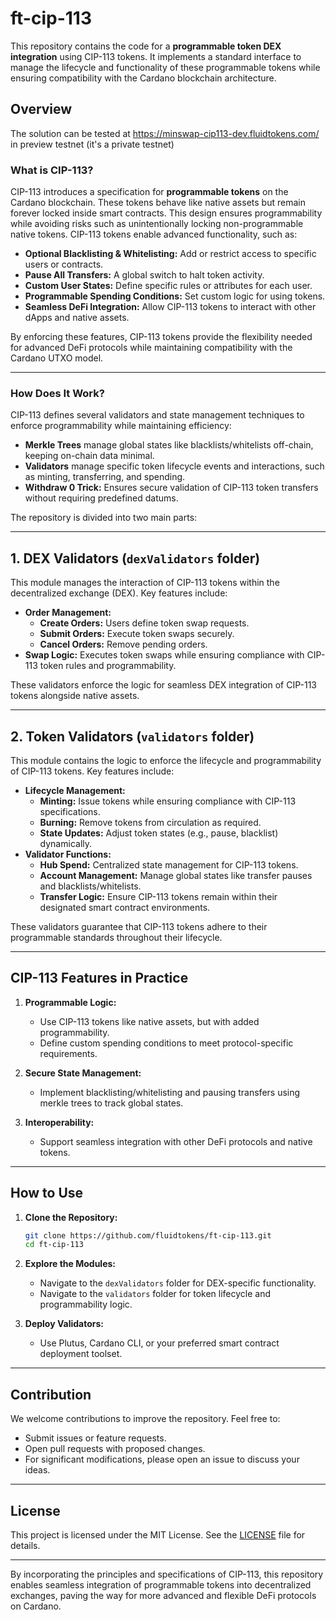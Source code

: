 # ft-cip-113

This repository contains the code for a **programmable token DEX integration** using CIP-113 tokens. It implements a standard interface to manage the lifecycle and functionality of these programmable tokens while ensuring compatibility with the Cardano blockchain architecture.

## Overview

The solution can be tested at https://minswap-cip113-dev.fluidtokens.com/ in preview testnet (it's a private testnet)

### What is CIP-113?

CIP-113 introduces a specification for **programmable tokens** on the Cardano blockchain. These tokens behave like native assets but remain forever locked inside smart contracts. This design ensures programmability while avoiding risks such as unintentionally locking non-programmable native tokens. CIP-113 tokens enable advanced functionality, such as:

- **Optional Blacklisting & Whitelisting:** Add or restrict access to specific users or contracts.
- **Pause All Transfers:** A global switch to halt token activity.
- **Custom User States:** Define specific rules or attributes for each user.
- **Programmable Spending Conditions:** Set custom logic for using tokens.
- **Seamless DeFi Integration:** Allow CIP-113 tokens to interact with other dApps and native assets.

By enforcing these features, CIP-113 tokens provide the flexibility needed for advanced DeFi protocols while maintaining compatibility with the Cardano UTXO model.

---

### How Does It Work?

CIP-113 defines several validators and state management techniques to enforce programmability while maintaining efficiency:

- **Merkle Trees** manage global states like blacklists/whitelists off-chain, keeping on-chain data minimal.
- **Validators** manage specific token lifecycle events and interactions, such as minting, transferring, and spending.
- **Withdraw 0 Trick:** Ensures secure validation of CIP-113 token transfers without requiring predefined datums.

The repository is divided into two main parts:

---

## 1. DEX Validators (`dexValidators` folder)

This module manages the interaction of CIP-113 tokens within the decentralized exchange (DEX). Key features include:

- **Order Management:**
  - **Create Orders:** Users define token swap requests.
  - **Submit Orders:** Execute token swaps securely.
  - **Cancel Orders:** Remove pending orders.
- **Swap Logic:** Executes token swaps while ensuring compliance with CIP-113 token rules and programmability.

These validators enforce the logic for seamless DEX integration of CIP-113 tokens alongside native assets.

---

## 2. Token Validators (`validators` folder)

This module contains the logic to enforce the lifecycle and programmability of CIP-113 tokens. Key features include:

- **Lifecycle Management:**
  - **Minting:** Issue tokens while ensuring compliance with CIP-113 specifications.
  - **Burning:** Remove tokens from circulation as required.
  - **State Updates:** Adjust token states (e.g., pause, blacklist) dynamically.
- **Validator Functions:**
  - **Hub Spend:** Centralized state management for CIP-113 tokens.
  - **Account Management:** Manage global states like transfer pauses and blacklists/whitelists.
  - **Transfer Logic:** Ensure CIP-113 tokens remain within their designated smart contract environments.

These validators guarantee that CIP-113 tokens adhere to their programmable standards throughout their lifecycle.

---

## CIP-113 Features in Practice

1. **Programmable Logic:** 
   - Use CIP-113 tokens like native assets, but with added programmability.
   - Define custom spending conditions to meet protocol-specific requirements.

2. **Secure State Management:** 
   - Implement blacklisting/whitelisting and pausing transfers using merkle trees to track global states.

3. **Interoperability:** 
   - Support seamless integration with other DeFi protocols and native tokens.

---

## How to Use

1. **Clone the Repository:**

    ```bash
    git clone https://github.com/fluidtokens/ft-cip-113.git
    cd ft-cip-113
    ```

2. **Explore the Modules:**
   - Navigate to the `dexValidators` folder for DEX-specific functionality.
   - Navigate to the `validators` folder for token lifecycle and programmability logic.

3. **Deploy Validators:** 
   - Use Plutus, Cardano CLI, or your preferred smart contract deployment toolset.

---

## Contribution

We welcome contributions to improve the repository. Feel free to:

- Submit issues or feature requests.
- Open pull requests with proposed changes.
- For significant modifications, please open an issue to discuss your ideas.

---

## License

This project is licensed under the MIT License. See the [LICENSE](LICENSE) file for details.

---

By incorporating the principles and specifications of CIP-113, this repository enables seamless integration of programmable tokens into decentralized exchanges, paving the way for more advanced and flexible DeFi protocols on Cardano.
